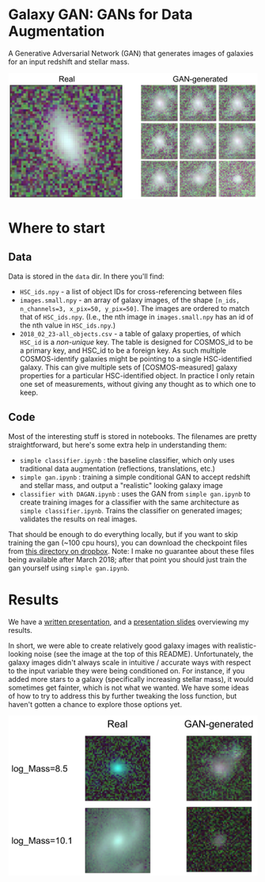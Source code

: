 # Galaxy GAN: GANs for Data Augmentation
A Generative Adversarial Network (GAN) that generates images of galaxies for an input redshift and stellar mass.

![example GAN results](https://raw.githubusercontent.com/egentry/galaxyCGAN/master/images/gan_example_for_readme.png)

# Where to start
## Data
Data is stored in the `data` dir. In there you'll find:
 - `HSC_ids.npy` - a list of object IDs for cross-referencing between files
 - `images.small.npy` - an array of galaxy images, of the shape `[n_ids, n_channels=3, x_pix=50, y_pix=50]`. The images are ordered to match that of `HSC_ids.npy`. (I.e., the nth image in `images.small.npy` has an id of the nth value in `HSC_ids.npy`.)
 - `2018_02_23-all_objects.csv` - a table of galaxy properties, of which `HSC_id` is a _non-unique_ key. The table is designed for COSMOS_id to be a primary key, and HSC_id to be a foreign key. As such multiple COSMOS-identify galaxies might be pointing to a single HSC-identified galaxy.  This can give multiple sets of [COSMOS-measured] galaxy properties for a particular HSC-identified object. In practice I only retain one set of measurements, without giving any thought as to which one to keep.

## Code
Most of the interesting stuff is stored in notebooks. The filenames are pretty straightforward, but here's some extra help in understanding them:
 - `simple classifier.ipynb` : the baseline classifier, which only uses traditional data augmentation (reflections, translations, etc.)
 - `simple gan.ipynb` : training a simple conditional GAN to accept redshift and stellar mass, and output a "realistic" looking galaxy image
 - `classifier with DAGAN.ipynb` : uses the GAN from `simple gan.ipynb` to create training images for a classifier with the same architecture as `simple classifier.ipynb`. Trains the classifier on generated images; validates the results on real images.
 
That should be enough to do everything locally, but if you want to skip training the gan (~100 cpu hours), you can download the checkpoint files from [this directory on dropbox](https://www.dropbox.com/sh/izks7nrxqozx2i1/AABDljzyE1Y3W2c9r1_Vtv1Ya?dl=0). Note: I make no guarantee about these files being available after March 2018; after that point you should just train the gan yourself using `simple gan.ipynb`.

# Results
We have a [written presentation](https://docs.google.com/document/d/1b_hhbJe1BeYTPs-bdPF380XTENkypS9nfCQ3_uJaBXo/edit?usp=sharing), and a [presentation slides](https://docs.google.com/presentation/d/1xjLsMAiMoyPivnso6r9iNnvczVzGpb6Xe3NvX4osrRk/edit?usp=sharing) overviewing my results.

In short, we were able to create relatively good galaxy images with realistic-looking noise (see the image at the top of this README). Unfortunately, the galaxy images didn't always scale in intuitive / accurate ways with respect to the input variable they were being conditioned on. For instance, if you added more stars to a galaxy (specifically increasing stellar mass), it would sometimes get fainter, which is not what we wanted. We have some ideas of how to try to address this by further tweaking the loss function, but haven't gotten a chance to explore those options yet.

![example of gan-generated images not scaling correctly with conditional input](https://raw.githubusercontent.com/egentry/galaxyCGAN/master/images/gan_bad_scaling_example.png)
